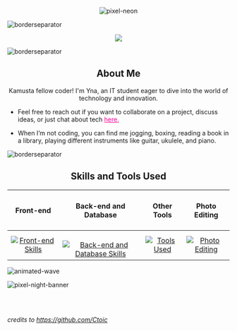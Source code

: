 <p align="center">
 <!-- <img width="200px"  src="https://logos-world.net/wp-content/uploads/2021/08/Gryffindor-Logo.png"  /> -->
  <img src="https://github.com/Ctoic/Ctoic/assets/90936436/8f9b03ab-7642-48d9-a75e-f2f3778dd4da" alt="pixel-neon" />
</p>

![borderseparator](https://github.com/Ctoic/Ctoic/assets/90936436/b0885c98-6e49-4365-93f1-fd2fcaed194c)

<div align="center">
  <a href="https://git.io/typing-svg">
    <img src="https://readme-typing-svg.herokuapp.com/?font=Fira+Code&lines=Hi+Peeps!;I'm+Yna+;A+Web+Developer;Let's+Learn+Together!+&center=true&size=30&color=fe019a">
  </a>
</div>

![borderseparator](https://github.com/Ctoic/Ctoic/assets/90936436/ff2a1e28-a7ad-448e-a20e-cc3a62715e72)

<h2 align="center">About Me</h2>

<p align="center">Kamusta fellow coder! I'm Yna, an IT student eager to dive into the world of technology and innovation.</p>


- Feel free to reach out if you want to collaborate on a project, discuss ideas, or just chat about tech <a href="mailto:school.degrano@gmail.com" style="color:fe019a;">here.</a>

<!--[<img src='https://cdn.jsdelivr.net/npm/simple-icons@3.0.1/icons/discord.svg' alt='discord' height='20' target='_blank'>](https://discord.gg/KpET2wPD) &nbsp;
[<a href="mailto:school.degrano@gmail.com"><img src='https://cdn.jsdelivr.net/npm/simple-icons@3.0.1/icons/gmail.svg' alt='gmail' height='20' target='_blank'>]()-->


- When I’m not coding, you can find me jogging, boxing, reading a book in a library, playing different instruments like guitar, ukulele, and piano. 

![borderseparator](https://github.com/Ctoic/Ctoic/assets/90936436/ff2a1e28-a7ad-448e-a20e-cc3a62715e72)


<h2 align="center">Skills and Tools Used</h2>
<table style="width: 100%;" align="center">
        <thead>
            <tr>
                <th><h4>Front-end</h4></th>
                <th><h4>Back-end and Database</h4></th>
                <th><h4>Other Tools</h4></th>
                <th><h4>Photo Editing</h4></th>
            </tr>
        </thead>
        <tbody>
            <tr>
                <td style="text-align: center;"><a href="https://skillicons.dev"><img src="https://skillicons.dev/icons?i=html,css,js,bootstrap,&theme=dark&perline=2" alt="Front-end Skills"></a></td>
                <td style="text-align: center;"><br><a href="https://skillicons.dev"><img src="https://skillicons.dev/icons?i=django,py,c,cpp,java,eclipse,php,dotnet,mysql,&theme=dark&perline=3" alt="Back-end and Database Skills"></a></td>
                <td style="text-align: center;"><a href="https://skillicons.dev"><img src="https://skillicons.dev/icons?i=git,github,visualstudio,pycharm,sublime,vscode,&theme=dark&perline=3" alt="Tools Used"></a></td>
                <td style="text-align: center;"><a href="https://skillicons.dev"><img src="https://skillicons.dev/icons?i=figma,ps,&theme=dark&perline=2" alt="Photo Editing"></a></td>
            </tr>
        </tbody>
    </table>

![animated-wave](https://github.com/Ctoic/Ctoic/assets/90936436/f12da875-8704-4e89-80f8-31c42713adec)



    
 ![pixel-night-banner](https://github.com/Ctoic/Ctoic/assets/90936436/fab74104-e85f-44fe-aa92-9eb7aba51e30)   
<!--<div> 
  <h2 align="center">Skills and Tools Used</h2>

 <h4 align="left">Front-end</h4>
  
  [![My Skills](https://skillicons.dev/icons?i=html,css,js,bootstrap,&theme=dark&perline=5)](https://skillicons.dev)<br>

<h4 align="left">Back-end and Database</h4>

  [![My Skills](https://skillicons.dev/icons?i=django,py,c,cpp,java,eclipse,php,dotnet,mysql,&theme=dark&perline=5)](https://skillicons.dev)<br>

<h4 align="left">Tools Used</h4>
  
  [![My Skills](https://skillicons.dev/icons?i=git,github,visualstudio,pycharm,sublime,vscode,&theme=dark&perline=5)](https://skillicons.dev)<br>

<h4 align="left">Photo Editing</h4>
  
  [![My Skills](https://skillicons.dev/icons?i=figma,ps,&theme=dark&perline=5)](https://skillicons.dev)

</div>-->



<!--
<div align="center">
 
<h2 align="center">Reach me at </h2>

[<img src='https://cdn.jsdelivr.net/npm/simple-icons@3.0.1/icons/discord.svg' alt='discord' height='40' target='_blank'>](https://discord.gg/KpET2wPD) &emsp;
[<a href="mailto:school.degrano@gmail.com"><img src='https://cdn.jsdelivr.net/npm/simple-icons@3.0.1/icons/gmail.svg' alt='gmail' height='40' target='_blank'>]()

</div>



![animated-wave](https://github.com/Ctoic/Ctoic/assets/90936436/f12da875-8704-4e89-80f8-31c42713adec)-->

<br><br>

*credits to https://github.com/Ctoic*

<!--## Hi there 👋


**wayenae/wayenae** is a ✨ _special_ ✨ repository because its `README.md` (this file) appears on your GitHub profile.

Here are some ideas to get you started:

- 🔭 I’m currently working on ...
- 🌱 I’m currently learning ...
- 👯 I’m looking to collaborate on ...
- 🤔 I’m looking for help with ...
- 💬 Ask me about ...
- 📫 How to reach me: ...
- 😄 Pronouns: ...
- ⚡ Fun fact: ...
-->
